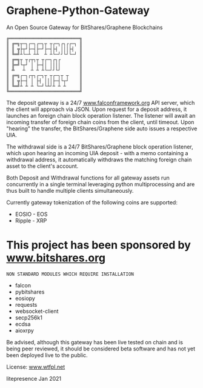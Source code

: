 # Graphene-Python-Gateway
An Open Source Gateway for BitShares/Graphene Blockchains

    ╔══════════════════════════╗
    ║ ╔═╗┬─┐┌─┐┌─┐┬ ┬┌─┐┌┐┌┌─┐ ║
    ║ ║ ╦├┬┘├─┤├─┘├─┤├┤ │││├┤  ║
    ║ ╚═╝┴└─┴ ┴┴  ┴ ┴└─┘┘└┘└─┘ ║
    ║ ╔═╗┬ ┬┌┬┐┬ ┬┌─┐┌┐┌       ║
    ║ ╠═╝└┬┘ │ ├─┤│ ││││       ║
    ║ ╩   ┴  ┴ ┴ ┴└─┘┘└┘       ║
    ║ ╔═╗┌─┐┌┬┐┌─┐┬ ┬┌─┐┬ ┬    ║
    ║ ║ ╦├─┤ │ ├┤ │││├─┤└┬┘    ║
    ║ ╚═╝┴ ┴ ┴ └─┘└┴┘┴ ┴ ┴     ║
    ╚══════════════════════════╝


The deposit gateway is a 24/7 www.falconframework.org API server,
which the client will approach via JSON.
Upon request for a deposit address,
it launches an foreign chain block operation listener.
The listener will await an incoming transfer of foreign chain coins from the client, until timeout.
Upon "hearing" the transfer, the BitShares/Graphene side auto issues a respective UIA.


The withdrawal side is a 24/7 BitShares/Graphene block operation listener,
which upon hearing an incoming UIA deposit -
with a memo containing a withdrawal address,
it automatically withdraws the matching foreign chain asset to the client's account.

Both Deposit and Withdrawal functions for all gateway assets run concurrently in a single terminal 
leveraging python multiprocessing and are thus built to handle multiple clients simultaneously.

Currently gateway tokenization of the following coins are supported:

- EOSIO - EOS
- Ripple - XRP

# This project has been sponsored by www.bitshares.org 


    NON STANDARD MODULES WHICH REQUIRE INSTALLATION

- falcon 
- pybitshares 
- eosiopy 
- requests
- websocket-client
- secp256k1
- ecdsa
- aioxrpy

Be advised, although this gateway has been live tested on chain and is being peer reviewed, 
it should be considered beta software and has not yet been deployed live to the public.

License: www.wtfpl.net 

litepresence Jan 2021
